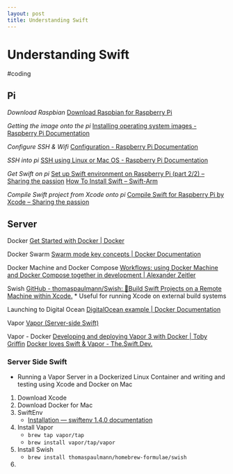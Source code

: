 ```yaml
---
layout: post
title: Understanding Swift
---
```


# Understanding Swift
#coding

## Pi
_Download Raspbian_
[Download Raspbian for Raspberry Pi](https://www.raspberrypi.org/downloads/raspbian/)

_Getting the image onto the pi_
[Installing operating system images - Raspberry Pi Documentation](https://www.raspberrypi.org/documentation/installation/installing-images/README.md)

_Configure SSH & Wifi_
[Configuration - Raspberry Pi Documentation](https://www.raspberrypi.org/documentation/configuration/)

_SSH into pi_
[SSH using Linux or Mac OS - Raspberry Pi Documentation](https://www.raspberrypi.org/documentation/remote-access/ssh/unix.md)

_Get Swift on pi_
[Set up Swift environment on Raspberry Pi (part 2/2) – Sharing the passion](https://swiftreviewer.com/2018/12/21/swift-programming-on-raspberry-pi-part-2-3/)
[How To Install Swift – Swift-Arm](https://swift-arm.com/install-swift/)

_Compile Swift project from Xcode onto pi_
[Compile Swift for Raspberry Pi by Xcode – Sharing the passion](https://swiftreviewer.com/2018/12/25/compile-swift-for-raspberry-pi-by-xcode/)


## Server
Docker
[Get Started with Docker | Docker](https://www.docker.com/get-started)

Docker Swarm
[Swarm mode key concepts | Docker Documentation](https://docs.docker.com/engine/swarm/key-concepts/)

Docker Machine and Docker Compose
[Workflows: using Docker Machine and Docker Compose together in development | Alexander Zeitler](https://alexanderzeitler.com/articles/docker-machine-and-docker-compose-developer-workflows/)

Swish
[GitHub - thomaspaulmann/Swish: 👷Build Swift Projects on a Remote Machine within Xcode.](https://github.com/thomaspaulmann/Swish)
	* Useful for running Xcode on external build systems

Launching to Digital Ocean
[DigitalOcean example | Docker Documentation](https://docs.docker.com/machine/examples/ocean/)

Vapor
[Vapor (Server-side Swift)](https://vapor.codes)

Vapor - Docker
[Developing and deploying Vapor 3 with Docker | Toby Griffin](https://tobygriffin.dev/2018/05/14/developing-deploying-vapor-docker.html)
[Docker loves Swift & Vapor - The.Swift.Dev.](https://theswiftdev.com/2018/11/15/docker-loves-swift-and-vapor/)


### Server Side Swift
* Running a Vapor Server in a Dockerized Linux Container and writing and testing using Xcode and Docker on Mac

1. Download Xcode
2. Download Docker for Mac
3. SwiftEnv
	* 	[Installation — swiftenv 1.4.0 documentation](https://swiftenv.fuller.li/en/latest/installation.html#via-homebrew)
4. Install Vapor
	* 	`brew tap vapor/tap`
	* `brew install vapor/tap/vapor`
4. Install Swish
	* `brew install thomaspaulmann/homebrew-formulae/swish`
6.
